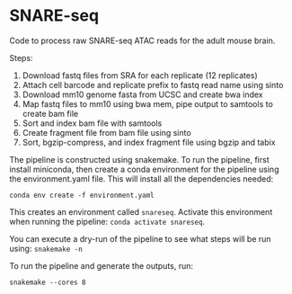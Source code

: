# SNARE-seq

Code to process raw SNARE-seq ATAC reads for the adult mouse brain.

Steps:

1. Download fastq files from SRA for each replicate (12 replicates)
2. Attach cell barcode and replicate prefix to fastq read name using sinto
3. Download mm10 genome fasta from UCSC and create bwa index
4. Map fastq files to mm10 using bwa mem, pipe output to samtools to create bam file
5. Sort and index bam file with samtools
6. Create fragment file from bam file using sinto
7. Sort, bgzip-compress, and index fragment file using bgzip and tabix

The pipeline is constructed using snakemake. To run the pipeline, first 
install miniconda, then create a conda environment for the pipeline using
the environment.yaml file. This will install all the dependencies needed:

```
conda env create -f environment.yaml
```

This creates an environment called `snareseq`. Activate this environment when running the
pipeline: `conda activate snareseq`.

You can execute a dry-run of the pipeline to see what steps will be run using:
`snakemake -n`

To run the pipeline and generate the outputs, run:

```
snakemake --cores 8
```
